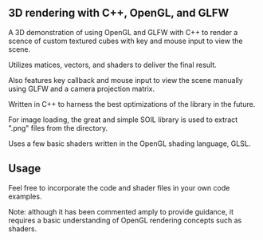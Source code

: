 ## 3D rendering with C++, OpenGL, and GLFW

A 3D demonstration of using OpenGL and GLFW with C++ to render a scence of custom textured cubes with key and mouse input to view the scene.

Utilizes matices, vectors, and shaders to deliver the final result.

Also features key callback and mouse input to view the scene manually using GLFW and a camera projection matrix.

Written in C++ to harness the best optimizations of the library in the future.

For image loading, the great and simple SOIL library is used to extract ".png" files from the directory.

Uses a few basic shaders written in the OpenGL shading language, GLSL.

## Usage

Feel free to incorporate the code and shader files in your own code examples.

Note: although it has been commented amply to provide guidance, it requires a basic understanding of OpenGL rendering concepts such as shaders.
